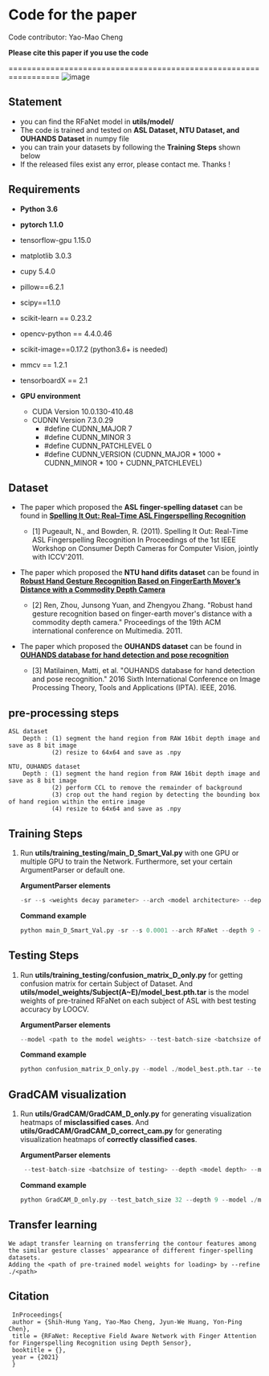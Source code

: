 # Code for the paper

Code contributor: Yao-Mao Cheng

**Please cite this paper if you use the code**

=================================================================
![image](https://github.com/cweizen/cweizen-DDaNet_model_master/blob/main/image/3.PNG)
## Statement
  * you can find the RFaNet model in **utils/model/**
  * The code is trained and tested on **ASL Dataset, NTU Dataset, and OUHANDS Dataset** in numpy file
  * you can train your datasets by following the **Training Steps** shown below
  * If the released files exist any error, please contact me. Thanks !
  
## Requirements
  * **Python 3.6**
  * **pytorch 1.1.0**
  * tensorflow-gpu 1.15.0
  * matplotlib 3.0.3
  * cupy 5.4.0
  * pillow==6.2.1
  * scipy==1.1.0
  * scikit-learn == 0.23.2
  * opencv-python == 4.4.0.46
  * scikit-image==0.17.2 (python3.6+ is needed)
  * mmcv == 1.2.1
  * tensorboardX == 2.1
  
  * **GPU environment**
    * CUDA Version 10.0.130-410.48
    * CUDNN Version 7.3.0.29
      * #define CUDNN_MAJOR      7
      * #define CUDNN_MINOR      3
      * #define CUDNN_PATCHLEVEL 0
      * #define CUDNN_VERSION    (CUDNN_MAJOR * 1000 + CUDNN_MINOR * 100 + CUDNN_PATCHLEVEL)
    
## Dataset
  * The paper which proposed the **ASL finger-spelling dataset** can be found in  [**Spelling It Out: Real–Time ASL Fingerspelling Recognition**](https://empslocal.ex.ac.uk/people/staff/np331/publications/PugeaultBowden2011b.pdf) 
    * [1] Pugeault, N., and Bowden, R. (2011). Spelling It Out: Real-Time ASL Fingerspelling Recognition In Proceedings of the 1st IEEE Workshop on Consumer Depth Cameras for Computer Vision, jointly with ICCV'2011.
    
  * The paper which proposed the **NTU hand difits dataset** can be found in  [**Robust Hand Gesture Recognition Based on FingerEarth Mover’s Distance with a Commodity Depth Camera**](https://www.microsoft.com/en-us/research/wp-content/uploads/2016/11/Ren_Yuan_Zhang_MM11short-1.pdf)  
    * [2] Ren, Zhou, Junsong Yuan, and Zhengyou Zhang. "Robust hand gesture recognition based on finger-earth mover's distance with a commodity depth camera." Proceedings of the 19th ACM international conference on Multimedia. 2011.
    
  * The paper which proposed the **OUHANDS dataset** can be found in  [**OUHANDS database for hand detection and pose recognition**](https://ieeexplore.ieee.org/abstract/document/7821025)
    * [3] Matilainen, Matti, et al. "OUHANDS database for hand detection and pose recognition." 2016 Sixth International Conference on Image Processing Theory, Tools and Applications (IPTA). IEEE, 2016. 

## pre-processing steps
    ASL dataset
        Depth : (1) segment the hand region from RAW 16bit depth image and save as 8 bit image
                (2) resize to 64x64 and save as .npy
                
    NTU, OUHANDS dataset
        Depth : (1) segment the hand region from RAW 16bit depth image and save as 8 bit image
                (2) perform CCL to remove the remainder of background
                (3) crop out the hand region by detecting the bounding box of hand region within the entire image
                (4) resize to 64x64 and save as .npy
 
## Training Steps
  1.  Run **utils/training_testing/main_D_Smart_Val.py** with one GPU or multiple GPU to train the Network. Furthermore, set your certain ArgumentParser or default one.
  
      **ArgumentParser elements**
      ```python
      -sr --s <weights decay parameter> --arch <model architecture> --depth <model depth> --batch-size <batch number of training stage> --test-batch-size<atch number of testing stage> --subject <training/testing subject in training/testing stage>
      ```

      **Command example**
      ```python
      python main_D_Smart_Val.py -sr --s 0.0001 --arch RFaNet --depth 9 --batch-size 64 --test-batch-size 32 --subject SubjectA/
      
## Testing Steps

  1.  Run **utils/training_testing/confusion_matrix_D_only.py** for getting confusion matrix for certain Subject of Dataset. And **utils/model_weights/Subject(A~E)/model_best.pth.tar** is the model weights of pre-trained RFaNet on each subject of ASL with best testing accuracy by LOOCV.
  
      **ArgumentParser elements**
      ```python
      --model <path to the model weights> --test-batch-size <batchsize of testing> --arch <model architecture> --depth <model depth> --subject <testing subject> --datapath <path to the data file(.npy)>
        ```

      **Command example**
      ```python
      python confusion_matrix_D_only.py --model ./model_best.pth.tar --test-batch-size 32 --arch RFaNet --depth 9 --subject SubjectA/ --datapath ./ASL
      ```
      
## GradCAM visualization

  1.  Run **utils/GradCAM/GradCAM_D_only.py** for generating visualization heatmaps of **misclassified cases**. And **utils/GradCAM/GradCAM_D_correct_cam.py** for generating visualization heatmaps of **correctly classified cases**.
  
      **ArgumentParser elements**
      ```python
       --test-batch-size <batchsize of testing> --depth <model depth> --model <path to the model weights> --toTensorform <data_transform : 1 means -1~1> --save <saving path of the heatmaps> --datapath <path to the data file(.npy)> --subject <testing subject> --arch <model architecture>
        ```

      **Command example**
      ```python
      python GradCAM_D_only.py --test_batch_size 32 --depth 9 --model ./model_best.pth.tar --toTensorform 1 --save ./GradCAM_RFaNet --datapath ./ASL --subject SubjectA/ --arch RFaNet
      ```
## Transfer learning
    We adapt transfer learning on transferring the contour features among the similar gesture classes' appearance of different finger-spelling datasets. 
    Adding the <path of pre-trained model weights for loading> by --refine ./<path>
    
## Citation
     InProceedings{
     author = {Shih-Hung Yang, Yao-Mao Cheng, Jyun-We Huang, Yon-Ping Chen},
     title = {RFaNet: Receptive Field Aware Network with Finger Attention for Fingerspelling Recognition using Depth Sensor},
     booktitle = {},
     year = {2021}
     }
